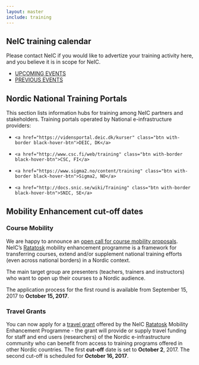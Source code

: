 ```yaml
---
layout: master
include: training
---
```


## NeIC training calendar
Please contact NeIC if you would like to advertize your training activity here, and you believe it is in scope for NeIC.
* <a href="/training/upcoming/" class="btn white-hover-btn">UPCOMING EVENTS</a>
* <a href="/training/past/" class="btn white-hover-btn">PREVIOUS EVENTS</a>

## Nordic National Training Portals
This section lists information hubs for training among NeIC partners and stakeholders. Training portals operated by National e-infrastructure providers:
 *     <a href="https://vidensportal.deic.dk/kurser" class="btn with-border black-hover-btn">DEIC, DK</a>
 *     <a href="http://www.csc.fi/web/training" class="btn with-border black-hover-btn">CSC, FI</a>
 *     <a href="https://www.sigma2.no/content/training" class="btn with-border black-hover-btn">Sigma2, NO</a>
 *     <a href="http://docs.snic.se/wiki/Training" class="btn with-border black-hover-btn">SNIC, SE</a>
 

## Mobility Enhancement cut-off dates

### Course Mobility
We are happy to announce an [open call for course mobility proposals](/training/course-mobility). NeIC’s [Ratatosk](/ratatosk) mobility enhancement programme is a framework for transferring courses, extend and/or supplement national training efforts (even across national borders) in a Nordic context.

The main target group are presenters (teachers, trainers and instructors) who want to open up their courses to a Nordic audience.

The application process for the first round is available from September 15, 2017 to **October 15, 2017**.


### Travel Grants
You can now apply for a [travel grant](/training/travel-grant) offered by the NeIC [Ratatosk](/ratatosk) Mobility Enhancement Programme - the grant will provide or supply travel funding for staff and end users (researchers) of the Nordic e-infrastructure community who can benefit from access to training programs offered in other Nordic countries.
The first **cut-off** date is set to **October 2**, 2017. The second cut-off is scheduled for **October 16, 2017**.

